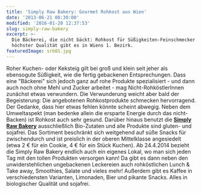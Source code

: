 ```yaml
---
title: 'Simply Raw Bakery: Gourmet Rohkost aus Wien'
date: '2013-06-21 08:30:00'
modified: '2016-01-20 12:37:53'
slug: simply-raw-bakery
excerpt: >-
  Die Bäckerei, die nicht bäckt: Rohkost für Süßigkeiten-Feinschmecker in
  höchster Qualität gibt es in Wiens 1. Bezirk.
featuredImage: srb01.jpg
---
```


Roher Kuchen- oder Keksteig gilt bei groß und klein seit jeher als ebensogute Süßigkeit, wie die fertig gebackenen Entsprechungen. Dass eine "Bäckerei" sich jedoch ganz auf rohe Produkte spezialisiert - und dann auch noch ohne Mehl und Zucker arbeitet - mag Nicht-RohköstlerInnen zunächst etwas verwundern. Die Verwunderung weicht aber bald der Begeisterung: Die angebotenen Rohkostprodukte schmecken hervorragend. Der Gedanke, dass hier etwas fehlen könnte scheint abwegig. Neben dem Umweltaspekt (man bedenke allein die ersparte Energie durch das nicht-Backen) ist Rohkost auch sehr gesund. [<!-- Image removed (no copyright): srb02.jpg -->](https://www.veganblatt.com/i/srb02.jpg) Darüber hinaus benutzt die **[Simply Raw Bakery](http://www.simplyrawbakery.at/)** ausschließlich Bio-Zutaten und alle Produkte sind gluten- und sojafrei. Das Sortiment beschränkt sich weitgehend auf süße Snacks für zwischendurch und ist preislich in der oberen Mittelklasse angesiedelt (etwa 2 € für ein Cookie, 4 € für ein Stück Kuchen). Ab 24.4.2014 bezieht die Simply Raw Bakery endlich auch ein eigenes Lokal, wo man sich jeden Tag mit den tollen Produkten versorgen kann! Da gibt es dann neben den unwiderstehlichen ungebackenen Leckereien auch rohköstlichen Lunch & Take away, Smoothies, Salate und vieles mehr! Außerdem gibt es Kaffee in verschiedensten Varianten, Limonaden, Bier und pikante Snacks. Alles in biologischer Qualität und sojafrei. [<!-- Image removed (no copyright): srb1.jpg -->](https://www.veganblatt.com/i/srb1.jpg)   [<!-- Image removed (no copyright): srb03.jpg -->](https://www.veganblatt.com/i/srb03.jpg)
